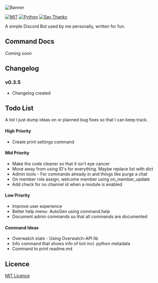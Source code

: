 ![Banner](http://i.imgur.com/SZIVXEg.png)

[![MIT](https://img.shields.io/github/license/mashape/apistatus.svg?style=flat-square)](https://opensource.org/licenses/MIT)
[![Python](https://img.shields.io/badge/Python-3.5%2B-blue.svg?style=flat-square)](https://github.com/RainbowDinoaur/roxbot/)
[![Say Thanks](https://img.shields.io/badge/say-thanks-ff69b4.svg?style=flat-square)](https://saythanks.io/to/RainbowDinoaur)

A simple Discord Bot used by me personally, written for fun.

## Command Docs
*Coming soon*

## Changelog

### v0.3.5
- Changelog created


## Todo List
A list I just dump ideas on or planned bug fixes so that I can keep track.

#### High Priority
- Create print settings command

#### Mid Priority
- Make the code cleaner so that it isn't eye cancer
- Move away from using ID's for everything. Maybe replace list with dict
- Admin tools - For commands already in and things like purge a chat
- On member role assign, welcome member using on_member_update
- Add check for no channel id when a module is enabled

#### Low Priority
- Improve user experience
- Better help menu- AutoGen using command.help
- Document admin commands so that all commands are documented

#### Command Ideas
- Overwatch stats - Using Overwatch-API lib
- Info command that shows info of bot incl. python metadata
- Command to print readme.md

## Licence
[MIT Licence](https://github.com/RainbowDinoaur/roxbot/blob/master/LICENSE.md)